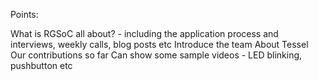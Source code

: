 Points:

 What is RGSoC all about? - including the application process and interviews, weekly calls, blog posts etc
 Introduce the team
 About Tessel
 Our contributions so far
 Can show some sample videos - LED blinking, pushbutton etc

